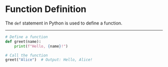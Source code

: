 # Function Definition

The `def` statement in Python is used to define a function.

---

```python
# Define a function
def greet(name):
    print(f"Hello, {name}!")

# Call the function
greet("Alice")  # Output: Hello, Alice!
```